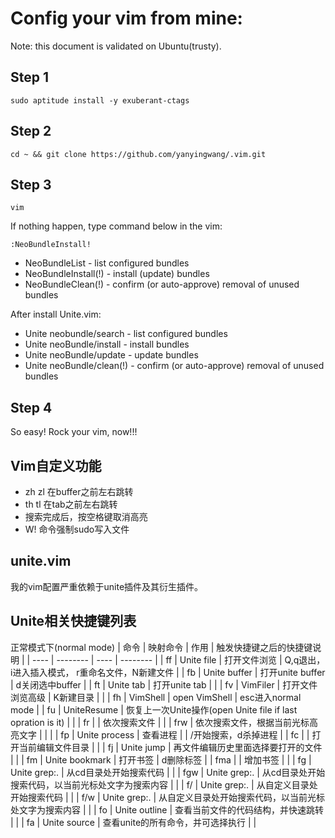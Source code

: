 Config your vim from mine:
==============


Note: this document is validated on Ubuntu(trusty).

Step 1
--------------
```shell
sudo aptitude install -y exuberant-ctags
```

Step 2
--------------
```shell
cd ~ && git clone https://github.com/yanyingwang/.vim.git
```

Step 3
--------------
```shell
vim
```

If nothing happen, type command below in the vim:
```shell
:NeoBundleInstall!
```
* NeoBundleList - list configured bundles
* NeoBundleInstall(!) - install (update) bundles
* NeoBundleClean(!) - confirm (or auto-approve) removal of unused bundles

After install Unite.vim:
* Unite neobundle/search - list configured bundles
* Unite neoBundle/install - install bundles
* Unite neoBundle/update - update bundles
* Unite neoBundle/clean(!) - confirm (or auto-approve) removal of unused bundles

Step 4
--------------
So easy! Rock your vim, now!!!


Vim自定义功能
--------------
* zh zl 在buffer之前左右跳转
* th tl 在tab之前左右跳转
* 搜索完成后，按空格键取消高亮
* W! 命令强制sudo写入文件

unite.vim
--------------
我的vim配置严重依赖于unite插件及其衍生插件。


Unite相关快捷键列表
--------------
正常模式下(normal mode)
| 命令 | 映射命令 | 作用 | 触发快捷键之后的快捷键说明 |
| ---- | -------- | ---- | -------- |
| ff | Unite file | 打开文件浏览 | Q,q退出，i进入插入模式， r重命名文件，N新建文件 |
| fb | Unite buffer | 打开unite buffer | d关闭选中buffer |
| ft | Unite tab | 打开unite tab | |
| fv | VimFiler | 打开文件浏览高级 | K新建目录 | |
| fh | VimShell | open VimShell | esc进入normal mode |
| fu | UniteResume | 恢复上一次Unite操作(open Unite file if last opration is it) | |
| fr | | 依次搜索文件 | |
| frw | 依次搜索文件，根据当前光标高亮文字 | | |
| fp | Unite process | 查看进程 | | /开始搜索，d杀掉进程 |
| fc | | 打开当前编辑文件目录 | |
| fj | Unite jump | 再文件编辑历史里面选择要打开的文件 | |
| fm | Unite bookmark | 打开书签 | d删除标签 |
| fma | | 增加书签 | |
| fg | Unite grep:. | 从cd目录处开始搜索代码 | |
| fgw | Unite grep:. | 从cd目录处开始搜索代码，以当前光标处文字为搜索内容 | |
| f/ | Unite grep:. | 从自定义目录处开始搜索代码 | |
| f/w | Unite grep:. | 从自定义目录处开始搜索代码，以当前光标处文字为搜索内容 | |
| fo | Unite outline | 查看当前文件的代码结构，并快速跳转 | |
| fa | Unite source | 查看unite的所有命令，并可选择执行 | |





